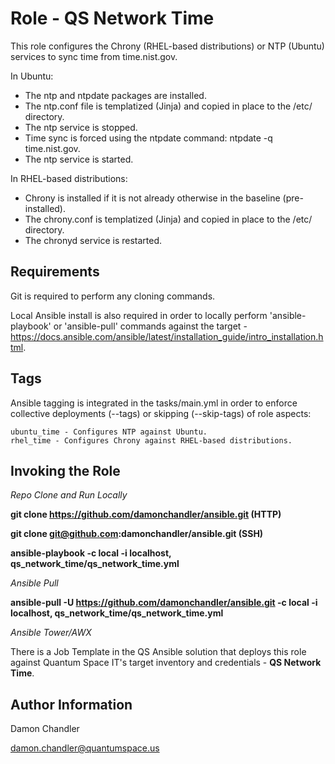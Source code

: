 Role - QS Network Time
=========

This role configures the Chrony (RHEL-based distributions) or NTP (Ubuntu) services to sync time from time.nist.gov.

In Ubuntu:

* The ntp and ntpdate packages are installed.
* The ntp.conf file is templatized (Jinja) and copied in place to the /etc/ directory.
* The ntp service is stopped.
* Time sync is forced using the ntpdate command: ntpdate -q time.nist.gov.
* The ntp service is started.

In RHEL-based distributions:

* Chrony is installed if it is not already otherwise in the baseline (pre-installed).
* The chrony.conf is templatized (Jinja) and copied in place to the /etc/ directory.
* The chronyd service is restarted.

Requirements
------------
Git is required to perform any cloning commands.

Local Ansible install is also required in order to locally perform 'ansible-playbook' or 'ansible-pull' commands against the target - https://docs.ansible.com/ansible/latest/installation_guide/intro_installation.html.

Tags
----------------

Ansible tagging is integrated in the tasks/main.yml in order to enforce collective deployments (--tags) or skipping (--skip-tags) of role aspects:

    ubuntu_time - Configures NTP against Ubuntu.
    rhel_time - Configures Chrony against RHEL-based distributions.

Invoking the Role
----------------
 *Repo Clone and Run Locally*

**git clone https://github.com/damonchandler/ansible.git (HTTP)**

**git clone git@github.com:damonchandler/ansible.git (SSH)**

**ansible-playbook -c local -i localhost, qs_network_time/qs_network_time.yml**

*Ansible Pull*

**ansible-pull -U https://github.com/damonchandler/ansible.git -c local -i localhost, qs_network_time/qs_network_time.yml**

*Ansible Tower/AWX*

There is a Job Template in the QS Ansible solution that deploys this role against Quantum Space IT's target inventory and credentials - **QS Network Time**.

Author Information
------------------

Damon Chandler
    
damon.chandler@quantumspace.us